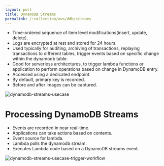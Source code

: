 ```yaml
---
layout: post
title: DynamoDB Streams
permalink: /:collection/aws/ddb/streams
---
```


- Time-ordered sequence of item level modifications(insert, update, delete).
- Logs are encrypted at rest and stored for 24 hours.
- Used typically for auditing, archiving of transactions, replaying transactions to different tables, trigger events based on specific change within the dynamodb table.
- Good for serverless architectures, to trigger lambda functions or application to perform operations based on change in DynamoDB entry.
- Accessed using a dedicated endpoint.
- By default, primary key is recorded.
- Before and after images can be captured.

![dynamodb-streams-usecase]({{site.cdn}}/aws/ddb/dynamodb-streams-usecase.png)

# Processing DynamoDB Streams
- Events are recorded in near real-time.
- Applications can take actions based on contents.
- Event source for lambda.
- Lambda polls the dynamodb stream.
- Executes Lambda code based on a DynamoDB streams event.

![dynamodb-streams-usecase-trigger-workflow]({{site.cdn}}/aws/ddb/dynamodb-streams-usecase-trigger-workflow.png)
